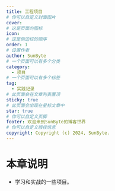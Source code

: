 ```yaml
---
title: 工程项目
# 你可以自定义封面图片
cover: 
# 这是页面的图标
icon:  
# 这是侧边栏的顺序
order: 1
# 设置作者
author: SunByte
# 一个页面可以有多个分类
category:
  - 项目
# 一个页面可以有多个标签
tag:
  - 实践记录
# 此页面会在文章列表置顶
sticky: true
# 此页面会出现在星标文章中
star: true
# 你可以自定义页脚
footer: 欢迎来到SunByte的博客世界
# 你可以自定义版权信息
copyright: Copyright (c) 2024, SunByte.
---
```


<Catalog />

# 本章说明

- 学习和实战的一些项目。